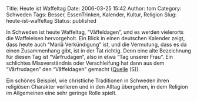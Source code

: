 Title: Heute ist Waffeltag
Date: 2006-03-25 15:42
Author: tom
Category: Schweden
Tags: Besser, EssenTrinken, Kalender, Kultur, Religion
Slug: heute-ist-waffeltag
Status: published

In Schweden ist heute Waffeltag, “Våffeldagen”, und es werden vielerorts
die Waffeleisen hervorgeholt. Ein Blick in einen deutschen Kalender
zeigt, dass heute auch “Mariä Verkündigung” ist, und die Vermutung, dass
es da einen Zusammenhang gibt, ist in der Tat richtig. Denn eine alte
Bezeichnung für diesen Tag ist “Vårfrudagen”, also in etwa “Tag unserer
Frau”. Ein schlichtes Missverständnis oder Verschleifung hat dann aus
dem “Vårfrudagen” den “Våffeldagen” gemacht
([Quelle](http://sv.wikipedia.org/wiki/V%C3%A5ffeldagen) (S)).

Ein schönes Beispiel, wie christliche Traditionen in Schweden ihren
religiösen Charakter verlieren und in den Alltag übergehen, in dem
Religion im Allgemeinen eine sehr geringe Rolle spielt.

